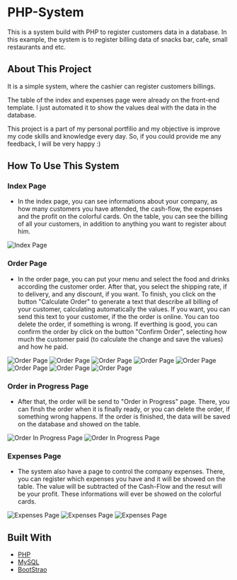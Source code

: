 # PHP-System
This is a system build with PHP to register customers data in a database. In this example, the system is to register billing data of snacks bar, cafe, small restaurants and etc.

## About This Project
It is a simple system, where the cashier can register customers billings.

The table of the index and expenses page were already on the front-end template. I just automated it to show the values deal with the data in the database.

This project is a part of my personal portfilio and my objective is improve my code skills and knowledge every day. So, if you could provide me any feedback, I will be very happy :)

## How To Use This System

### Index Page 
- In the index page, you can see informations about your company, as how many customers you have attended, the cash-flow, the expenses and the profit on the colorful cards. On the table, you can see the billing of all your customers, in addition to anything you want to register about him.

![Index Page](https://github.com/HenriqueHendel/PHP-System/blob/master/img/Index_page.png)

### Order Page
- In the order page, you can put your menu and select the food and drinks according the customer order. After that, you select the shipping rate, if to delivery, and any discount, if you want. To finish, you click on the button "Calculate Order" to generate a text that describe all billing of your customer, calculating automatically the values. If you want, you can send this text to your customer, if the the order is online. You can too delete the order, if something is wrong. If everthing is good, you can confirm the order by click on the button "Confirm Order", selecting how much the customer paid (to calculate the change and save the values) and how he paid. 

![Order Page](https://github.com/HenriqueHendel/PHP-System/blob/master/img/order_page_1.png)
![Order Page](https://github.com/HenriqueHendel/PHP-System/blob/master/img/order_page_2.png)
![Order Page](https://github.com/HenriqueHendel/PHP-System/blob/master/img/order_page_3.png)
![Order Page](https://github.com/HenriqueHendel/PHP-System/blob/master/img/order_page_4.png)
![Order Page](https://github.com/HenriqueHendel/PHP-System/blob/master/img/order_page_5.png)
![Order Page](https://github.com/HenriqueHendel/PHP-System/blob/master/img/order_page_6.png)
![Order Page](https://github.com/HenriqueHendel/PHP-System/blob/master/img/order_page_7.png)
![Order Page](https://github.com/HenriqueHendel/PHP-System/blob/master/img/order_page_8.png)

### Order in Progress Page 
- After that, the order will be send to "Order in Progress" page. There, you can finsh the order when it is finally ready, or you can delete the order, if something wrong happens. If the order is finished, the data will be saved on the database and showed on the table.

![Order In Progress Page](https://github.com/HenriqueHendel/PHP-System/blob/master/img/order_progress.png)
![Order In Progress Page](https://github.com/HenriqueHendel/PHP-System/blob/master/img/index_page_order.png)

### Expenses Page
- The system also have a page to control the company expenses. There, you can register which expenses you have and it will be showed on the table. The value will be subtracted of the Cash-Flow and the resut will be your profit. These informations will ever be showed on the colorful cards.

![Expenses Page](https://github.com/HenriqueHendel/PHP-System/blob/master/img/expenses_page.png)
![Expenses Page](https://github.com/HenriqueHendel/PHP-System/blob/master/img/expenses_page_1.png)
![Expenses Page](https://github.com/HenriqueHendel/PHP-System/blob/master/img/index_page_expenses.png)

## Built With

- [PHP](https://www.php.net/)
- [MySQL](https://www.mysql.com/)
- [BootStrao](https://getbootstrap.com/)

